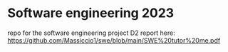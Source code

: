 # Software engineering 2023
repo for the software engineering project
D2 report here: https://github.com/Massiccio1/swe/blob/main/SWE%20tutor%20me.pdf
